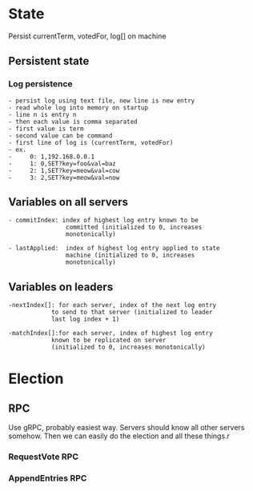 # State

Persist currentTerm, votedFor, log[] on machine

## Persistent state 

### Log persistence
    - persist log using text file, new line is new entry
    - read whole log into memory on startup
    - line n is entry n
    - then each value is comma separated
    - first value is term
    - second value can be command
    - first line of log is (currentTerm, votedFor)
    - ex.
    -     0: 1,192.168.0.0.1
    -     1: 0,SET?key=foo&val=baz 
    -     2: 1,SET?key=meow&val=cow
    -     3: 2,SET?key=meow&val=now

## Variables on all servers
    - commitIndex: index of highest log entry known to be
                    committed (initialized to 0, increases
                    monotonically)
                    
    - lastApplied:  index of highest log entry applied to state
                    machine (initialized to 0, increases
                    monotonically)

## Variables on leaders
    -nextIndex[]: for each server, index of the next log entry
                to send to that server (initialized to leader
                last log index + 1)

    -matchIndex[]:for each server, index of highest log entry
                known to be replicated on server
                (initialized to 0, increases monotonically)


# Election

## RPC

Use gRPC, probably easiest way. Servers should know all other servers somehow. Then we can easily do the election and all these things.r

### RequestVote RPC
### AppendEntries RPC




 